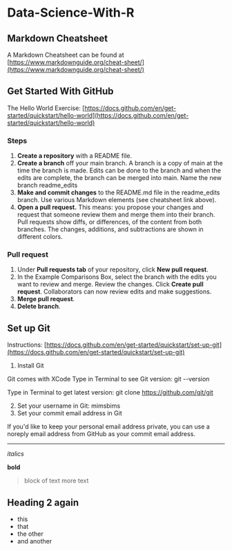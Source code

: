 # Data-Science-With-R

## Markdown Cheatsheet

A Markdown Cheatsheet can be found at [https://www.markdownguide.org/cheat-sheet/](https://www.markdownguide.org/cheat-sheet/)

## Get Started With GitHub

The Hello World Exercise: [https://docs.github.com/en/get-started/quickstart/hello-world](https://docs.github.com/en/get-started/quickstart/hello-world)

### Steps

1. **Create a repository** with a README file.
2. **Create a branch** off your main branch. A branch is a copy of main at the time the branch is made. Edits can be done to the branch and when the edits are complete, the branch can be merged into main. Name the new branch readme_edits
3. **Make and commit changes** to the README.md file in the readme_edits branch. Use various Markdown elements (see cheatsheet link above).
4. **Open a pull request.** This means: you propose your changes and request that someone review them and merge them into their branch. Pull requests show diffs, or differences, of the content from both branches. The changes, additions, and subtractions are shown in different colors.

### Pull request

1. Under **Pull requests tab** of your repository, click **New pull request**.
2. In the Example Comparisons Box, select the branch with the edits you want to review and merge. Review the changes. Click **Create pull request**. Collaborators can now review edits and make suggestions.
3. **Merge pull request**.
4. **Delete branch**.

## Set up Git

Instructions: [https://docs.github.com/en/get-started/quickstart/set-up-git](https://docs.github.com/en/get-started/quickstart/set-up-git)

1. Install Git

Git comes with XCode
Type in Terminal to see Git version: git --version

Type in Terminal to get latest version: git clone https://github.com/git/git

2. Set your username in Git: mimsbims
3. Set your commit email address in Git

If you'd like to keep your personal email address private, you can use a noreply email address from GitHub as your commit email address.


---

*italics*

**bold**

> block of text
> more text

## Heading 2 again

- this
- that
- the other
- and another
